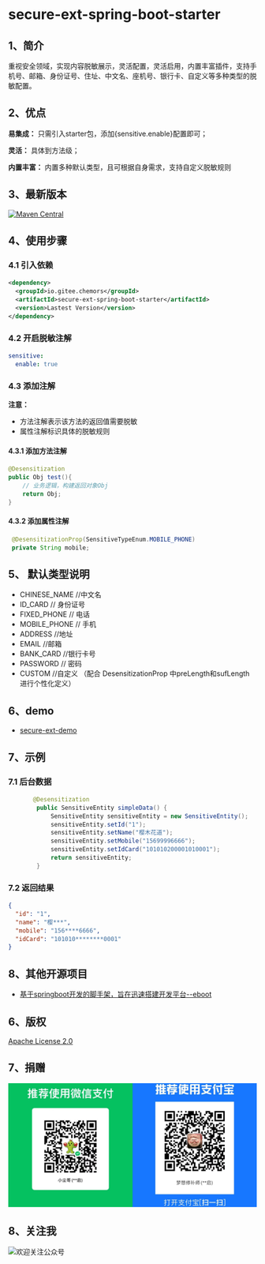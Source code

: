 # secure-ext-spring-boot-starter

## 1、简介
重视安全领域，实现内容脱敏展示，灵活配置，灵活启用，内置丰富插件，支持手机号、邮箱、身份证号、住址、中文名、座机号、银行卡、自定义等多种类型的脱敏配置。


## 2、优点

**易集成：** 只需引入starter包，添加{sensitive.enable}配置即可；

**灵活：** 具体到方法级；

**内置丰富：** 内置多种默认类型，且可根据自身需求，支持自定义脱敏规则

## 3、最新版本
[![Maven Central](https://img.shields.io/maven-metadata/v.svg?label=maven-central&metadataUrl=https%3A%2F%2Frepo1.maven.org%2Fmaven2%2Fio%2Fgitee%2Fchemors%2Fsecure-ext-spring-boot-starter%2Fmaven-metadata.xml)](https://search.maven.org/artifact/io.gitee.chemors/secure-ext-spring-boot-starter)
## 4、使用步骤
### 4.1 引入依赖
```xml
<dependency>
  <groupId>io.gitee.chemors</groupId>
  <artifactId>secure-ext-spring-boot-starter</artifactId>
  <version>Lastest Version</version>
</dependency>
```
### 4.2 开启脱敏注解
```yaml
sensitive:
  enable: true
```
### 4.3 添加注解
**注意：** 
* 方法注解表示该方法的返回值需要脱敏
* 属性注解标识具体的脱敏规则
#### 4.3.1 添加方法注解
```java
@Desensitization
public Obj test(){
    // 业务逻辑，构建返回对象Obj
    return Obj;
}
```
#### 4.3.2 添加属性注解
```java
 @DesensitizationProp(SensitiveTypeEnum.MOBILE_PHONE)
 private String mobile;
```

## 5、 默认类型说明
* CHINESE_NAME //中文名
* ID_CARD // 身份证号
* FIXED_PHONE // 电话
* MOBILE_PHONE // 手机
* ADDRESS //地址
* EMAIL  //邮箱
* BANK_CARD //银行卡号
* PASSWORD // 密码
* CUSTOM //自定义 （配合 DesensitizationProp 中preLength和sufLength 进行个性化定义）

## 6、demo
* [secure-ext-demo](https://gitee.com/chemors/secure-ext-demo)

## 7、示例

### 7.1 后台数据

```java
       @Desensitization
        public SensitiveEntity simpleData() {
            SensitiveEntity sensitiveEntity = new SensitiveEntity();
            sensitiveEntity.setId("1");
            sensitiveEntity.setName("樱木花道");
            sensitiveEntity.setMobile("15699996666");
            sensitiveEntity.setIdCard("101010200001010001");
            return sensitiveEntity;
        }
```
### 7.2 返回结果
```json
{
  "id": "1",
  "name": "樱***",
  "mobile": "156****6666",
  "idCard": "101010********0001"
}
```


## 8、其他开源项目

* [基于springboot开发的脚手架，旨在迅速搭建开发平台--eboot](https://gitee.com/QuanZhanZhiLu/eboot)
## 6、版权
[Apache License 2.0](https://www.apache.org/licenses/LICENSE-2.0)
## 7、捐赠
![输入图片说明](src/main/resources/%E5%BE%AE%E4%BF%A1%E5%9B%BE%E7%89%87_20220823111833.jpg)
## 8、关注我
![欢迎关注公众号](https://images.gitee.com/uploads/images/2018/0726/081557_aa7756c9_660787.jpeg "陌与尘埃")
